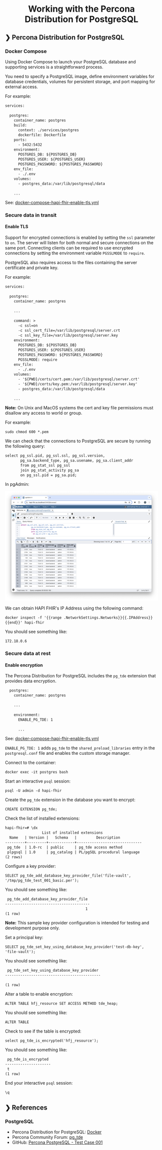 <h1 align="center">Working with the Percona Distribution for PostgreSQL</h1>

## ❯ Percona Distribution for PostgreSQL

### Docker Compose

Using Docker Compose to launch your PostgreSQL database and supporting services is a straightforward process.

You need to specify a PostgreSQL image, define environment variables for database credentials, volumes for persistent 
storage, and port mapping for external access.

For example:

```
services:

  postgres:
    container_name: postgres
    build:
      context: ./services/postgres
      dockerfile: Dockerfile
    ports:
      - 5432:5432
    environment:
      POSTGRES_DB: ${POSTGRES_DB}
      POSTGRES_USER: ${POSTGRES_USER}
      POSTGRES_PASSWORD: ${POSTGRES_PASSWORD}
    env_file:
      - ./.env
    volumes:
      - postgres_data:/var/lib/postgresql/data
  
    ...

```

See: [docker-compose-hapi-fhir-enable-tls.yml](https://github.com/Robinyo/hapi-fhir-au/blob/main/backend/docker-compose-hapi-fhir-enable-tls.yml)

### Secure data in transit

#### Enable TLS

Support for encrypted connections is enabled by setting the `ssl` parameter to `on`. The server will listen for both 
normal and secure connections on the same port. Connecting clients can be required to use encrypted connections by 
setting the environment variable `PGSSLMODE` to `require`.

PostgreSQL also requires access to the files containing the server certificate and private key. 

For example:

```
services:

  postgres:
    container_name: postgres
    
    ...
    
    command: >
      -c ssl=on 
      -c ssl_cert_file=/var/lib/postgresql/server.crt 
      -c ssl_key_file=/var/lib/postgresql/server.key
    environment:
      POSTGRES_DB: ${POSTGRES_DB}
      POSTGRES_USER: ${POSTGRES_USER}
      POSTGRES_PASSWORD: ${POSTGRES_PASSWORD}
      PGSSLMODE: require
    env_file:
      - ./.env      
    volumes:
      - '${PWD}/certs/cert.pem:/var/lib/postgresql/server.crt'
      - '${PWD}/certs/key.pem:/var/lib/postgresql/server.key'
      - postgres_data:/var/lib/postgresql/data
      
    ...

```

**Note:** On Unix and MacOS systems the cert and key file permissions must disallow any access to world or group.

For example:

```
sudo chmod 600 *.pem
```

We can check that the connections to PostgreSQL are secure by running the following query:

```
select pg_ssl.pid, pg_ssl.ssl, pg_ssl.version,
       pg_sa.backend_type, pg_sa.usename, pg_sa.client_addr
       from pg_stat_ssl pg_ssl
       join pg_stat_activity pg_sa
       on pg_ssl.pid = pg_sa.pid;
```

In pgAdmin:

<p align="center">
  <img src="./pgdmin-checking-connections.png" alt="pgAdmin checking connections for TLS"/>
</p>

We can obtain HAPI FHIR's IP Address using the following command:

```
docker inspect -f '{{range .NetworkSettings.Networks}}{{.IPAddress}}{{end}}' hapi-fhir
```

You should see something like:

```
172.18.0.6
```

### Secure data at rest

#### Enable encryption

The Percona Distribution for PostgreSQL includes the `pg_tde` extension that provides data encryption.

```
  postgres:
    container_name: postgres
    
    ...

    environment:
      ENABLE_PG_TDE: 1
      
      ...

```

See: [docker-compose-hapi-fhir-enable-tls.yml](https://github.com/Robinyo/hapi-fhir-au/blob/main/backend/docker-compose-hapi-fhir-enable-tls.yml)

`ENABLE_PG_TDE: 1` adds `pg_tde` to the `shared_preload_libraries` entry in the `postgresql.conf` file and enables the custom storage manager.

Connect to the container:

```
docker exec -it postgres bash
```

Start an interactive `psql` session:

```
psql -U admin -d hapi-fhir
```

Create the `pg_tde` extension in the database you want to encrypt:

```
CREATE EXTENSION pg_tde;
```

Check the list of installed extensions:

```
hapi-fhir=# \dx
                 List of installed extensions
  Name   | Version |   Schema   |         Description          
---------+---------+------------+------------------------------
 pg_tde  | 1.0-rc  | public     | pg_tde access method
 plpgsql | 1.0     | pg_catalog | PL/pgSQL procedural language
(2 rows)
```

Configure a key provider:


```
SELECT pg_tde_add_database_key_provider_file('file-vault', '/tmp/pg_tde_test_001_basic.per');
```

You should see something like:

```
 pg_tde_add_database_key_provider_file 
---------------------------------------
                                     1
(1 row)
```

**Note:** This sample key provider configuration is intended for testing and development purpose only.


Set a principal key:

```
SELECT pg_tde_set_key_using_database_key_provider('test-db-key', 'file-vault');
```

You should see something like:

```
 pg_tde_set_key_using_database_key_provider 
--------------------------------------------
 
(1 row)
```

Alter a table to enable encryption:

```
ALTER TABLE hfj_resource SET ACCESS METHOD tde_heap;
```

You should see something like:

```
ALTER TABLE
```

Check to see if the table is encrypted:

```
select pg_tde_is_encrypted('hfj_resource');
```

You should see something like:

```
 pg_tde_is_encrypted 
---------------------
 t
(1 row)
```

End your interactive `psql` session:

```
\q
```

## ❯ References

### PostgreSQL

* Percona Distribution for PostgreSQL: [Docker](https://docs.percona.com/postgresql/17/docker.html)
* Percona Community Forum: [pg_tde](https://forums.percona.com/c/postgresql/pg-tde-transparent-data-encryption-tde/82)
* GitHub: [Percona PostgreSQL - Test Case 001](https://github.com/percona/postgres/blob/TDE_REL_17_STABLE/contrib/pg_tde/t/001_basic.pl)
